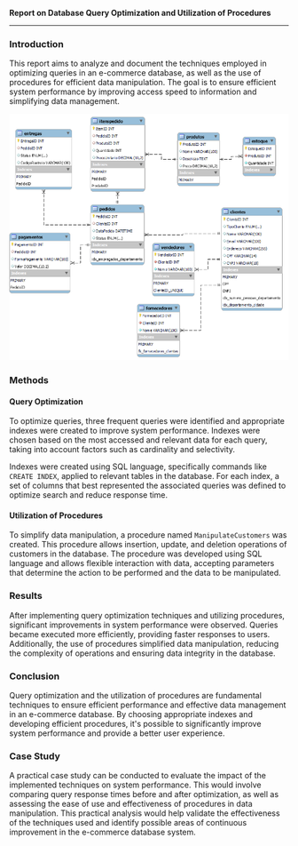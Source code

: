 **Report on Database Query Optimization and Utilization of Procedures**

---

### Introduction

This report aims to analyze and document the techniques employed in optimizing queries in an e-commerce database, as well as the use of procedures for efficient data manipulation. The goal is to ensure efficient system performance by improving access speed to information and simplifying data management.

![photo](/ecommercedb-routines.png)

### Methods

#### Query Optimization

To optimize queries, three frequent queries were identified and appropriate indexes were created to improve system performance. Indexes were chosen based on the most accessed and relevant data for each query, taking into account factors such as cardinality and selectivity.

Indexes were created using SQL language, specifically commands like `CREATE INDEX`, applied to relevant tables in the database. For each index, a set of columns that best represented the associated queries was defined to optimize search and reduce response time.

#### Utilization of Procedures

To simplify data manipulation, a procedure named `ManipulateCustomers` was created. This procedure allows insertion, update, and deletion operations of customers in the database. The procedure was developed using SQL language and allows flexible interaction with data, accepting parameters that determine the action to be performed and the data to be manipulated.

### Results

After implementing query optimization techniques and utilizing procedures, significant improvements in system performance were observed. Queries became executed more efficiently, providing faster responses to users. Additionally, the use of procedures simplified data manipulation, reducing the complexity of operations and ensuring data integrity in the database.

### Conclusion

Query optimization and the utilization of procedures are fundamental techniques to ensure efficient performance and effective data management in an e-commerce database. By choosing appropriate indexes and developing efficient procedures, it's possible to significantly improve system performance and provide a better user experience.

### Case Study

A practical case study can be conducted to evaluate the impact of the implemented techniques on system performance. This would involve comparing query response times before and after optimization, as well as assessing the ease of use and effectiveness of procedures in data manipulation. This practical analysis would help validate the effectiveness of the techniques used and identify possible areas of continuous improvement in the e-commerce database system.
